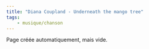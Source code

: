 ```yaml
---
title: "Diana Coupland - Underneath the mango tree"
tags:
    - musique/chanson
---
```


Page créée automatiquement, mais vide.
